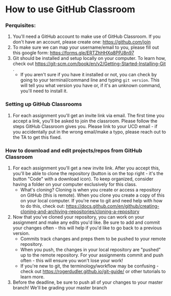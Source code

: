 
# How to use GitHub Classroom

### Perquisites:
1. You'll need a GitHub account to make use of GitHub Classroom. If you don't have an account, please create one: https://github.com/join 
2. To make sure we can map your username/email to you, please fill out this google form: https://forms.gle/ERTZhHHXq8PPJ8n97 
3. Git should be installed and setup locally on your computer. To learn how, check out https://git-scm.com/book/en/v2/Getting-Started-Installing-Git .
	* If you aren't sure if you have it installed or not, you can check by going to your terminal/command line and typing ```git version```. This will tell you what version you have or, if it's an unknown command, you'll need to install it. 

### Setting up GitHub Classrooms
1. For each assignment you'll get an invite link via email. The first time you accept a link, you'll be asked to join the classroom. Please follow the steps GitHub Classroom gives you. Please link to your UCD email - if you accidentally put in the wrong email/make a typo, please reach out to the TA to get this fixed. 

### How to download and edit projects/repos from GitHub Classroom
1. For each assignment you'll get a new invite link. After you accept this, you'll be able to clone the repository (button is on the top right - it's the button "Code" with a download icon). To keep organized, consider having a folder on your computer exclusively for this class. 
	* What's cloning? Cloning is when you create or access a repository on GitHub (this is remote). When you clone you create a copy of this on your local computer. If you're new to git and need help with how to do this, check out: https://docs.github.com/en/github/creating-cloning-and-archiving-repositories/cloning-a-repository 
2. Now that you've cloned your repository, you can work on your assignment and make any edits you'd like. Be sure to add and commit your changes often - this will help if you'd like to go back to a previous version. 
	* Commits track changes and preps them to be pushed to your remote repository. 
	* When you push, the changes in your local repository are "pushed" up to the remote repository. For your assignments commit and push often - this will ensure you won't lose your work! 
	* If you're new to git, the terminology/workflow may be confusing - check out https://rogerdudler.github.io/git-guide/ or other tutorials to learn more. 
3. Before the deadline, be sure to push all of your changes to your master branch! We'll be grading your master branch 
